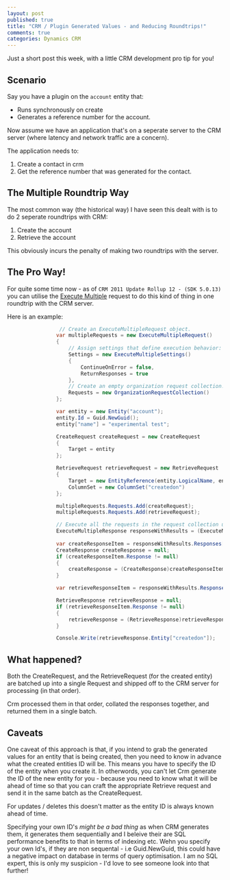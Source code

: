 ```yaml
---
layout: post
published: true
title: "CRM / Plugin Generated Values - and Reducing Roundtrips!"
comments: true
categories: Dynamics CRM
---
```


Just a short post this week, with a little CRM development pro tip for you!

## Scenario
Say you have a plugin on the `account` entity that:

- Runs synchronously on create
- Generates a reference number for the account.

Now assume we have an application that's on a seperate server to the CRM server (where latency and network traffic are a concern).

The application needs to:

1. Create a contact in crm
2. Get the reference number that was generated for the contact.

## The Multiple Roundtrip Way
The most common way (the historical way) I have seen this dealt with is to do 2 seperate roundtrips with CRM:

1. Create the account
2. Retrieve the account

This obviously incurs the penalty of making two roundtrips with the server.

## The Pro Way!
For quite some time now - as of `CRM 2011 Update Rollup 12 - (SDK 5.0.13)` you can utilise the [Execute Multiple](http://msdn.microsoft.com/en-gb/library/jj863604(v=crm.5).aspx) request to do this kind of thing in one roundtrip with the CRM server.

Here is an example:

``` csharp
 				 // Create an ExecuteMultipleRequest object.
                var multipleRequests = new ExecuteMultipleRequest()
                {
                    // Assign settings that define execution behavior: continue on error, return responses. 
                    Settings = new ExecuteMultipleSettings()
                    {
                        ContinueOnError = false,
                        ReturnResponses = true
                    },
                    // Create an empty organization request collection.
                    Requests = new OrganizationRequestCollection()
                };

                var entity = new Entity("account");
                entity.Id = Guid.NewGuid();
                entity["name"] = "experimental test";

                CreateRequest createRequest = new CreateRequest
                {
                    Target = entity
                };

                RetrieveRequest retrieveRequest = new RetrieveRequest
                {
                    Target = new EntityReference(entity.LogicalName, entity.Id),
                    ColumnSet = new ColumnSet("createdon")
                };

                multipleRequests.Requests.Add(createRequest);
                multipleRequests.Requests.Add(retrieveRequest);

                // Execute all the requests in the request collection using a single web method call.
                ExecuteMultipleResponse responseWithResults = (ExecuteMultipleResponse)orgService.Execute(multipleRequests);
                             
                var createResponseItem = responseWithResults.Responses[0];
                CreateResponse createResponse = null;
                if (createResponseItem.Response != null)
                {
                    createResponse = (CreateResponse)createResponseItem.Response;
                }

                var retrieveResponseItem = responseWithResults.Responses[1];

                RetrieveResponse retrieveResponse = null;
                if (retrieveResponseItem.Response != null)
                {
                    retrieveResponse = (RetrieveResponse)retrieveResponseItem.Response;
                }

                Console.Write(retrieveResponse.Entity["createdon"]);

```

## What happened?
Both the CreateRequest, and the RetrieveRequest (for the created entity) are batched up into a single Request and shipped off to the CRM server for processing (in that order).

Crm processed them in that order, collated the responses together, and returned them in a single batch.

## Caveats
One caveat of this approach is that, if you intend to grab the generated values for an entity that is being created, then you need to know in advance what the created entities ID will be. This means you have to specify the ID of the entity when you create it. In otherwords, you can't let Crm generate the ID of the new entity for you - because you need to know what it will be ahead of time so that you can craft the appropriate Retrieve request and send it in the same batch as the CreateRequest.

For updates / deletes this doesn't matter as the entity ID is always known ahead of time.

Specifying your own ID's _might be a bad thing_ as when CRM generates them, it generates them sequentially and I beleive their are SQL performance benefits to that in terms of indexing etc. Wehn you specify your own Id's, if they are non sequental - i.e Guid.NewGuid, this could have a negative impact on database in terms of query optimisation. I am no SQL expert, this is only my suspicion - I'd love to see someone look into that further!